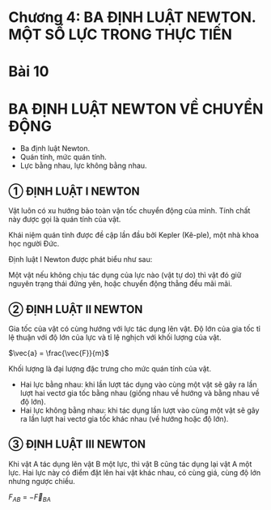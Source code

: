 # Chương 4: BA ĐỊNH LUẬT NEWTON. MỘT SỐ LỰC TRONG THỰC TIẾN

# Bài 10
# BA ĐỊNH LUẬT NEWTON VỀ CHUYỂN ĐỘNG

- Ba định luật Newton.
- Quán tính, mức quán tính.
- Lực bằng nhau, lực không bằng nhau.

## ① ĐỊNH LUẬT I NEWTON

Vật luôn có xu hướng bảo toàn vận tốc chuyển động của mình. Tính chất này được gọi là quán tính của vật.

Khái niệm quán tính được đề cập lần đầu bởi Kepler (Kê-ple), một nhà khoa học người Đức.

Định luật I Newton được phát biểu như sau:

Một vật nếu không chịu tác dụng của lực nào (vật tự do) thì vật đó giữ nguyên trạng thái đứng yên, hoặc chuyển động thẳng đều mãi mãi.

## ② ĐỊNH LUẬT II NEWTON

Gia tốc của vật có cùng hướng với lực tác dụng lên vật. Độ lớn của gia tốc tỉ lệ thuận với độ lớn của lực và tỉ lệ nghịch với khối lượng của vật.

$\vec{a} = \frac{\vec{F}}{m}$

Khối lượng là đại lượng đặc trưng cho mức quán tính của vật.

- Hai lực bằng nhau: khi lần lượt tác dụng vào cùng một vật sẽ gây ra lần lượt hai vectơ gia tốc bằng nhau (giống nhau về hướng và bằng nhau về độ lớn).
- Hai lực không bằng nhau: khi tác dụng lần lượt vào cùng một vật sẽ gây ra lần lượt hai vectơ gia tốc khác nhau (về hướng hoặc độ lớn).

## ③ ĐỊNH LUẬT III NEWTON

Khi vật A tác dụng lên vật B một lực, thì vật B cũng tác dụng lại vật A một lực. Hai lực này có điểm đặt lên hai vật khác nhau, có cùng giá, cùng độ lớn nhưng ngược chiều.

$F_{AB}$ = $-\vec{F}_{BA}$
